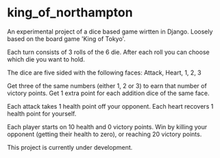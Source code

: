 king_of_northampton
===================
An experimental project of a dice based game wirtten in Django. Loosely based on the board game 'King of Tokyo'.

Each turn consists of 3 rolls of the 6 die. After each roll you can choose which die you want to hold.

The dice are five sided with the following faces: Attack, Heart, 1, 2, 3

Get three of the same numbers (either 1, 2 or 3) to earn that number of victory points. Get 1 extra point for each addition dice of the same face.

Each attack takes 1 health point off your opponent. Each heart recovers 1 health point for yourself.

Each player starts on 10 health and 0 victory points. Win by killing your opponent (getting their health to zero), or reaching 20 victory points.

This project is currently under development.
